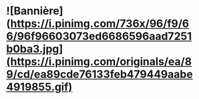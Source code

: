 # ![Bannière](https://i.pinimg.com/736x/96/f9/66/96f96603073ed6686596aad7251b0ba3.jpg](https://i.pinimg.com/originals/ea/89/cd/ea89cde76133feb479449aabe4919855.gif)
